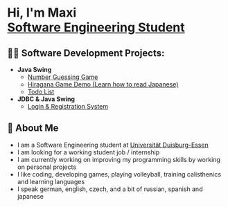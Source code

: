 <h1>Hi, I'm Maxi <br/><a href="https://github.com/maxe04">Software Engineering Student</a></h1>

<h2>👨‍💻 Software Development Projects:</h2>


- <b>Java Swing</b>
  - [Number Guessing Game](https://github.com/maxe04/Guess-The-Number)
  - [Hiragana Game Demo (Learn how to read Japanese)](https://github.com/maxe04/Hiragana-Game)
  - [Todo List](https://github.com/maxe04/Todo-List)
- <b>JDBC & Java Swing</b>
  - [Login & Registration System](https://github.com/maxe04/Login-System)
<h2>💬 About Me</h2>

- I am a Software Engineering student at <a href = "https://www.uni-due.de/">Universität Duisburg-Essen</a>
- I am looking for a working student job / internship
- I am currently working on improving my programming skills by working on personal projects
- I like coding, developing games, playing volleyball, training calisthenics and learning languages
- I speak german, english, czech, and a bit of russian, spanish and japanese


<!--
**maxe04/maxe04** is a ✨ _special_ ✨ repository because its `README.md` (this file) appears on your GitHub profile.

Here are some ideas to get you started:

- 🔭 I’m currently working on ...
- 🌱 I’m currently learning ...
- 👯 I’m looking to collaborate on ...
- 🤔 I’m looking for help with ...
- 💬 Ask me about ...
- 📫 How to reach me: ...
- 😄 Pronouns: ...
- ⚡ Fun fact: ...
-->
